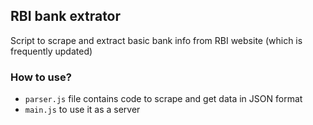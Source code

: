 ## RBI bank extrator
Script to scrape and extract basic bank info from RBI website (which is frequently updated)

### How to use?
- `parser.js` file contains code to scrape and get data in JSON format
- `main.js` to use it as a server
